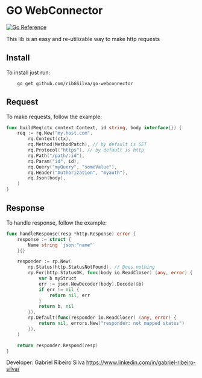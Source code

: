 # GO WebConnector

[![Go Reference](https://pkg.go.dev/badge/github.com/ribGSilva/go-webconnector.svg)](https://pkg.go.dev/github.com/ribGSilva/go-webconnector)

This lib is an easy and re-utilizable way to make http requests

## Install

To install just run:

```ssh
    go get github.com/ribGSilva/go-webconnector
```

## Request

To make requests, follow the example:

```go
func buildReq(ctx context.Context, id string, body interface{}) {
    req := rq.New("my.host.com",
	    rq.Context(ctx),
        rq.Method(MethodPatch), // by default is GET
        rq.Protocol("https"), // by default is http
        rq.Path("/path/:id"),
        rq.Param("id", id),
        rq.Query("myQuery", "someValue"),
        rq.Header("Authorization", "myauth"),
        rq.Json(body),
    )
}
```

## Response

To handle response, follow the example:

```go
func handleResponse(resp *http.Response) error {
	response := struct {
		Name string `json:"name"`
	}{}

	responder := rp.New(
	    rp.Status(http.StatusNotFound), // Does nothing
        rp.For(http.StatusOK, func(body io.ReadCloser) (any, error) {
            var b myStruct
            err := json.NewDecoder(body).Decode(&b)
            if err != nil {
                return nil, err
            }
            return b, nil
        }),
        rp.Default(func(responder io.ReadCloser) (any, error) {
            return nil, errors.New("responder: not mapped status")
        }),
	)

	return responder.Respond(resp)
}
```

Developer:
Gabriel Ribeiro Silva
https://www.linkedin.com/in/gabriel-ribeiro-silva/